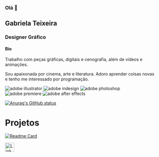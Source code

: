 ### Olá 👋

## Gabriela Teixeira 
### Designer Gráfico


#### Bio

<p> Trabalho com peças gráficas, digitais e cenografia, além de vídeos e animações.</p>
<p>Sou apaixonada por cinema, arte e literatura. Adoro aprender coisas novas e tenho me interessado por programação. </p> 

![adobe illustrator](https://img.shields.io/badge/Adobe%20Illustrator-FF9A00?style=for-the-badge&logo=adobe%20illustrator&logoColor=white)
![adobe indesign](https://img.shields.io/badge/Adobe%20InDesign-FF3366?style=for-the-badge&logo=Adobe%20InDesign&logoColor=white)
![adobe photoshop](https://img.shields.io/badge/Adobe%20Photoshop-31A8FF?style=for-the-badge&logo=Adobe%20Photoshop&logoColor=black)
![adobe premiere](https://img.shields.io/badge/Adobe%20Premiere%20Pro-9999FF?style=for-the-badge&logo=Adobe%20Premiere%20Pro&logoColor=white)
![adobe after effects](https://img.shields.io/badge/Adobe%20after%20affects-CF96FD?style=for-the-badge&logo=Adobe%20after%20effects&logoColor=393665)

[![Anurag's GitHub status](https://github-readme-status.vercel.app/api?username=gabriela-teixeira)](https://github.com/anuraghazra/github-readme-stats)

# Projetos

[![Readme Card](https://github-readme-stats.vercel.app/api/pin/?username=Gabriela-Teixeira&repo=gabriela-teixeira.github.io)](https://github.com/anuraghazra/github-readme-stats)

[<img src='https://img.shields.io/badge/LinkedIn-0077B5?style=for-the-badge&logo=linkedin&logoColor=white' alt='Linkedin' height='30'>](linkedin.com/in/gabriela-teixeira)

<!--
**Gabriela-Teixeira/Gabriela-Teixeira** is a ✨ _special_ ✨ repository because its `README.md` (this file) appears on your GitHub profile.

Here are some ideas to get you started:

- 🔭 I’m currently working on ...
- 🌱 I’m currently learning ...
- 👯 I’m looking to collaborate on ...
- 🤔 I’m looking for help with ...
- 💬 Ask me about ...
- 📫 How to reach me: ...
- 😄 Pronouns: ...
- ⚡ Fun fact: ...
-->
